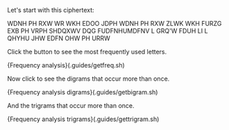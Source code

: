  Let's start with this ciphertext:

WDNH PH RXW WR WKH EDOO JDPH
WDNH PH RXW ZLWK WKH FURZG
EXB PH VRPH SHDQXWV DQG FUDFNHUMDFNV
L GRQ'W FDUH LI L QHYHU JHW EDFN
OHW PH URRW


Click the button to see the most frequently used letters.

{Frequency analysis}(.guides/getfreq.sh)

Now click to see the digrams that occur more than once.

{Frequency analysis digrams}(.guides/getbigram.sh)

And the trigrams that occur more than once.

{Frequency analysis trigrams}(.guides/gettrigram.sh)
